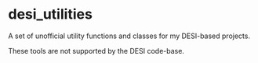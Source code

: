 # desi_utilities
A set of unofficial utility functions and classes for my DESI-based projects.

These tools are not supported by the DESI code-base.
